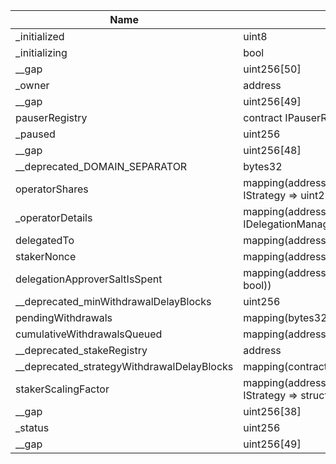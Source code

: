 | Name                                       | Type                                                                           | Slot | Offset | Bytes | Contract                                                   |
|--------------------------------------------|--------------------------------------------------------------------------------|------|--------|-------|------------------------------------------------------------|
| _initialized                               | uint8                                                                          | 0    | 0      | 1     | src/contracts/core/DelegationManager.sol:DelegationManager |
| _initializing                              | bool                                                                           | 0    | 1      | 1     | src/contracts/core/DelegationManager.sol:DelegationManager |
| __gap                                      | uint256[50]                                                                    | 1    | 0      | 1600  | src/contracts/core/DelegationManager.sol:DelegationManager |
| _owner                                     | address                                                                        | 51   | 0      | 20    | src/contracts/core/DelegationManager.sol:DelegationManager |
| __gap                                      | uint256[49]                                                                    | 52   | 0      | 1568  | src/contracts/core/DelegationManager.sol:DelegationManager |
| pauserRegistry                             | contract IPauserRegistry                                                       | 101  | 0      | 20    | src/contracts/core/DelegationManager.sol:DelegationManager |
| _paused                                    | uint256                                                                        | 102  | 0      | 32    | src/contracts/core/DelegationManager.sol:DelegationManager |
| __gap                                      | uint256[48]                                                                    | 103  | 0      | 1536  | src/contracts/core/DelegationManager.sol:DelegationManager |
| __deprecated_DOMAIN_SEPARATOR              | bytes32                                                                        | 151  | 0      | 32    | src/contracts/core/DelegationManager.sol:DelegationManager |
| operatorShares                             | mapping(address => mapping(contract IStrategy => uint256))                     | 152  | 0      | 32    | src/contracts/core/DelegationManager.sol:DelegationManager |
| _operatorDetails                           | mapping(address => struct IDelegationManagerTypes.OperatorDetails)             | 153  | 0      | 32    | src/contracts/core/DelegationManager.sol:DelegationManager |
| delegatedTo                                | mapping(address => address)                                                    | 154  | 0      | 32    | src/contracts/core/DelegationManager.sol:DelegationManager |
| stakerNonce                                | mapping(address => uint256)                                                    | 155  | 0      | 32    | src/contracts/core/DelegationManager.sol:DelegationManager |
| delegationApproverSaltIsSpent              | mapping(address => mapping(bytes32 => bool))                                   | 156  | 0      | 32    | src/contracts/core/DelegationManager.sol:DelegationManager |
| __deprecated_minWithdrawalDelayBlocks      | uint256                                                                        | 157  | 0      | 32    | src/contracts/core/DelegationManager.sol:DelegationManager |
| pendingWithdrawals                         | mapping(bytes32 => bool)                                                       | 158  | 0      | 32    | src/contracts/core/DelegationManager.sol:DelegationManager |
| cumulativeWithdrawalsQueued                | mapping(address => uint256)                                                    | 159  | 0      | 32    | src/contracts/core/DelegationManager.sol:DelegationManager |
| __deprecated_stakeRegistry                 | address                                                                        | 160  | 0      | 20    | src/contracts/core/DelegationManager.sol:DelegationManager |
| __deprecated_strategyWithdrawalDelayBlocks | mapping(contract IStrategy => uint256)                                         | 161  | 0      | 32    | src/contracts/core/DelegationManager.sol:DelegationManager |
| stakerScalingFactor                        | mapping(address => mapping(contract IStrategy => struct StakerScalingFactors)) | 162  | 0      | 32    | src/contracts/core/DelegationManager.sol:DelegationManager |
| __gap                                      | uint256[38]                                                                    | 163  | 0      | 1216  | src/contracts/core/DelegationManager.sol:DelegationManager |
| _status                                    | uint256                                                                        | 201  | 0      | 32    | src/contracts/core/DelegationManager.sol:DelegationManager |
| __gap                                      | uint256[49]                                                                    | 202  | 0      | 1568  | src/contracts/core/DelegationManager.sol:DelegationManager |
